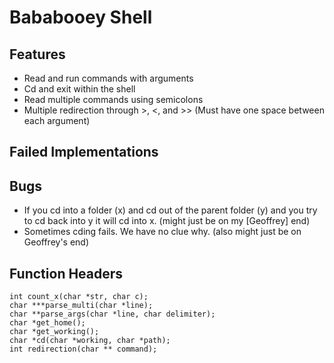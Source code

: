 # Bababooey Shell

## Features
- Read and run commands with arguments
- Cd and exit within the shell
- Read multiple commands using semicolons
- Multiple redirection through >, <, and >> (Must have one space between each argument)

## Failed Implementations

## Bugs
- If you cd into a folder (x) and cd out of the parent folder (y) and you try to cd back into y it will cd into x.
    (might just be on my [Geoffrey] end)
- Sometimes cding fails. We have no clue why.
    (also might just be on Geoffrey's end)
    
## Function Headers
```
int count_x(char *str, char c);
char ***parse_multi(char *line);
char **parse_args(char *line, char delimiter);
char *get_home();
char *get_working();
char *cd(char *working, char *path);
int redirection(char ** command);
```
